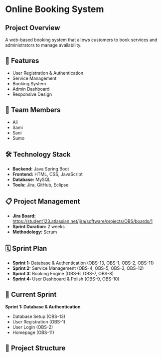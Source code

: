 # Online Booking System

## Project Overview
A web-based booking system that allows customers to book services and administrators to manage availability.

## 🚀 Features
- User Registration & Authentication
- Service Management
- Booking System
- Admin Dashboard
- Responsive Design

## 👥 Team Members
- Ali
- Sami
- Sani
- Sumo

## 🛠️ Technology Stack
- **Backend:** Java Spring Boot
- **Frontend:** HTML, CSS, JavaScript
- **Database:** MySQL
- **Tools:** Jira, GitHub, Eclipse

## 📋 Project Management
- **Jira Board:** https://student123.atlassian.net/jira/software/projects/OBS/boards/1
- **Sprint Duration:** 2 weeks
- **Methodology:** Scrum

## 🗓️ Sprint Plan
- **Sprint 1:** Database & Authentication (OBS-13, OBS-1, OBS-2, OBS-11)
- **Sprint 2:** Service Management (OBS-4, OBS-5, OBS-3, OBS-12)
- **Sprint 3:** Booking Engine (OBS-6, OBS-7, OBS-8)
- **Sprint 4:** User Dashboard & Polish (OBS-9, OBS-10)

## 🎯 Current Sprint
**Sprint 1: Database & Authentication**
- Database Setup (OBS-13)
- User Registration (OBS-1)
- User Login (OBS-2)
- Homepage (OBS-11)

## 📁 Project Structure
